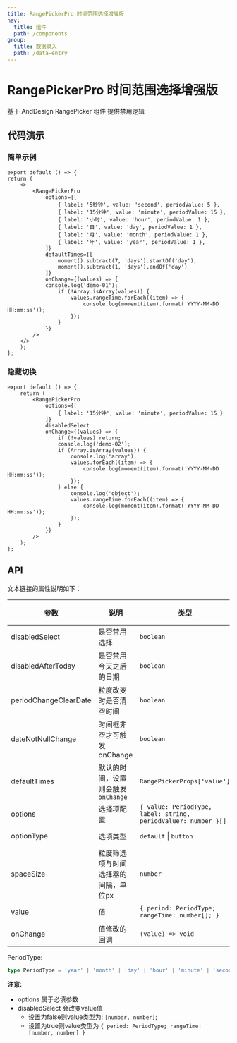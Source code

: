 ```yaml
---
title: RangePickerPro 时间范围选择增强版
nav:
  title: 组件
  path: /components
group:
  title: 数据录入
  path: /data-entry
---
```


# RangePickerPro 时间范围选择增强版

基于 AndDesign RangePicker 组件 提供禁用逻辑

## 代码演示

### 简单示例

```tsx
export default () => {
return (
    <>
        <RangePickerPro
            options={[
                { label: '5秒钟', value: 'second', periodValue: 5 },
                { label: '15分钟', value: 'minute', periodValue: 15 },
                { label: '小时', value: 'hour', periodValue: 1 },
                { label: '日', value: 'day', periodValue: 1 },
                { label: '月', value: 'month', periodValue: 1 },
                { label: '年', value: 'year', periodValue: 1 },
            ]}
            defaultTimes={[
                moment().subtract(7, 'days').startOf('day'),
                moment().subtract(1, 'days').endOf('day')
            ]}
            onChange={(values) => {
            console.log('demo-01');
                if (!Array.isArray(values)) {
                    values.rangeTime.forEach((item) => {
                        console.log(moment(item).format('YYYY-MM-DD HH:mm:ss'));
                    });
                }
            }}
        />
    </>
    );
};
```

### 隐藏切换

```tsx
export default () => {
    return (
        <RangePickerPro
            options={[
                { label: '15分钟', value: 'minute', periodValue: 15 }
            ]}
            disabledSelect
            onChange={(values) => {
                if (!values) return;
                console.log('demo-02');
                if (Array.isArray(values)) {
                    console.log('array');
                    values.forEach((item) => {
                        console.log(moment(item).format('YYYY-MM-DD HH:mm:ss'));
                    });
                } else {
                    console.log('object');
                    values.rangeTime.forEach((item) => {
                        console.log(moment(item).format('YYYY-MM-DD HH:mm:ss'));
                    });
                }
            }}
        />
    );
};
```

## API

文本链接的属性说明如下：

| 参数               | 说明                                                                    | 类型                                           | 默认值   | 版本 |
| ------------------ | ----------------------------------------------------------------------- | ---------------------------------------------- | -------- | ---- |
| disabledSelect | 是否禁用选择                                                  | `boolean`                                   | `false`   | --   |
| disabledAfterToday | 是否禁用今天之后的日期                                                  | `boolean`                                   | `true`   | --   |
| periodChangeClearDate | 粒度改变时是否清空时间                                                  | `boolean`                                        | `true`   | --   |
| dateNotNullChange | 时间框非空才可触发onChange                                                  | `boolean`                                        | `true`   | --   |
| defaultTimes       | 默认的时间，设置则会触发`onChange`                                      | `RangePickerProps['value']`                    | --       | --   |
| options            | 选择项配置   | `{ value: PeriodType, label: string, periodValue?: number }[]`       | --       | --   |
| optionType          | 选项类型  | `default` \| `button`    | `button`       | --   |
| spaceSize            | 粒度筛选项与时间选择器的间隔，单位px  | `number`       | `8`       | --   |
| value              | 值                                                                      | `{ period: PeriodType; rangeTime: number[]; }` | --       | --   |
| onChange           | 值修改的回调                                                            | `(value) => void`                              | --       | --   |

PeriodType:

```ts
type PeriodType = 'year' | 'month' | 'day' | 'hour' | 'minute' | 'second';
```

**注意:**

- options 属于必填参数
- disabledSelect 会改变value值
  - 设置为false则value类型为: `[number, number]`;
  - 设置为true则value类型为 `{ period: PeriodType; rangeTime: [number, number] }`
